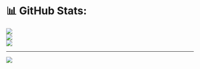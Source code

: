 # 📊 GitHub Stats:
![](https://github-readme-stats.vercel.app/api?username=JosephThomass&theme=dark&hide_border=false&include_all_commits=false&count_private=false)<br/>
![](https://github-readme-streak-stats.herokuapp.com/?user=JosephThomass&theme=dark&hide_border=false)<br/>
![](https://github-readme-stats.vercel.app/api/top-langs/?username=JosephThomass&theme=dark&hide_border=false&include_all_commits=false&count_private=false&layout=compact)

---
[![](https://visitcount.itsvg.in/api?id=JosephThomass&icon=0&color=0)](https://visitcount.itsvg.in)

<!-- Proudly created with GPRM ( https://gprm.itsvg.in ) -->
